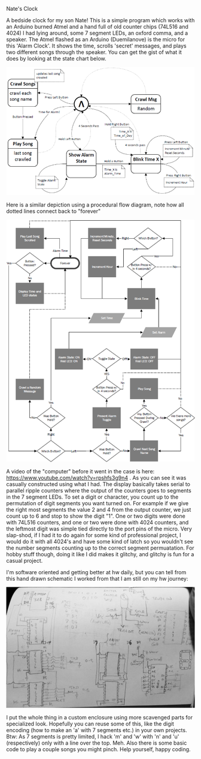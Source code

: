 Nate's Clock

A bedside clock for my son Nate! This is a simple program which works with an Arduino burned Atmel and a hand full of old counter chips (74L516 and 4024) I had lying around, some 7 segment LEDs, an oxford comma, and a speaker. The Atmel flashed as an Arduino (Duemilanove) is the micro for this 'Alarm Clock'. It shows the time, scrolls 'secret' messages, and plays two different songs through the speaker. You can get the gist of what it does by looking at the state chart below.

![state_diagram](NatesClockStateChart.png)

Here is a similar depiction using a procedural flow diagram, note how all dotted lines connect back to "forever"

![procedural diagram](NatesClockProceduralFlow.png)

A video of the "computer" before it went in the case is here: https://www.youtube.com/watch?v=rpshfs3g9n4 . As you can see it was casually constructed using what I had. The display basically takes serial to parallel ripple counters where the output of the counters goes to segments in the 7 segment LEDs. To set a digit or character, you count up to the permutation of digit segments you want turned on. For example if we give the right most segments the value 2 and 4 from the output counter, we just count up to 6 and stop to show the digit "1". One or two digits were done with 74L516 counters, and one or two were done with 4024 counters, and the leftmost digit was simple tied directly to the port pins of the micro. Very slap-shod, if I had it to do again for some kind of professional project, I would do it with all 4024's and have some kind of latch so you wouldn't see the number segments counting up to the correct segment permuatation. For hobby stuff though, doing it like I did makes it glitchy, and glitchy is fun for a casual project.

 I'm software oriented and getting better at hw daily, but you can tell from this hand drawn schematic I worked from that I am still on my hw journey:
 
![schematic](File_000.jpeg)

I put the whole thing in a custom enclosure using more scavenged parts for specialized look. Hopefully you can reuse some of this, like the digit encoding (how to make an 'a' with 7 segments etc.) in your own projects. Btw: As 7 segments is pretty limited, I hack 'm' and 'w' with 'n' and 'u' (respectively) only with a line over the top. Meh. Also there is some basic code to play a couple songs you might pinch. Help yourself, happy coding.

